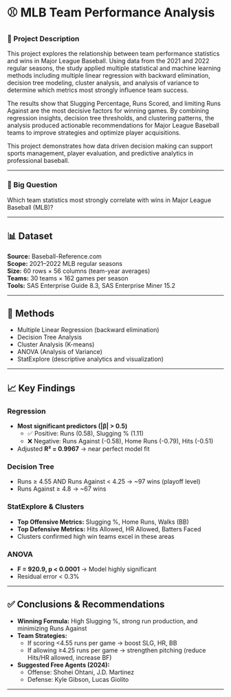 # ⚾ MLB Team Performance Analysis
### 📖 Project Description
This project explores the relationship between team performance statistics and wins in Major League Baseball. Using data from the 2021 and 2022 regular seasons, the study applied multiple statistical and machine learning methods including multiple linear regression with backward elimination, decision tree modeling, cluster analysis, and analysis of variance to determine which metrics most strongly influence team success.

The results show that Slugging Percentage, Runs Scored, and limiting Runs Against are the most decisive factors for winning games. By combining regression insights, decision tree thresholds, and clustering patterns, the analysis produced actionable recommendations for Major League Baseball teams to improve strategies and optimize player acquisitions.

This project demonstrates how data driven decision making can support sports management, player evaluation, and predictive analytics in professional baseball.

---

### 📌 Big Question  
Which team statistics most strongly correlate with wins in Major League Baseball (MLB)?

---

## 📊 Dataset  
**Source:** Baseball-Reference.com  
**Scope:** 2021–2022 MLB regular seasons  
**Size:** 60 rows × 56 columns (team-year averages)  
**Teams:** 30 teams × 162 games per season  
**Tools:** SAS Enterprise Guide 8.3, SAS Enterprise Miner 15.2  

---

## 🔬 Methods  
- Multiple Linear Regression (backward elimination)  
- Decision Tree Analysis  
- Cluster Analysis (K-means)  
- ANOVA (Analysis of Variance)  
- StatExplore (descriptive analytics and visualization)  

---

## 📈 Key Findings  

### Regression  
- **Most significant predictors (|β| > 0.5)**  
  - ✅ Positive: Runs (0.58), Slugging % (1.11)  
  - ❌ Negative: Runs Against (-0.58), Home Runs (-0.79), Hits (-0.51)  
- Adjusted **R² = 0.9967** → near perfect model fit  

### Decision Tree  
- Runs ≥ 4.55 AND Runs Against < 4.25 → ~97 wins (playoff level)  
- Runs Against ≥ 4.8 → ~67 wins  

### StatExplore & Clusters  
- **Top Offensive Metrics:** Slugging %, Home Runs, Walks (BB)  
- **Top Defensive Metrics:** Hits Allowed, HR Allowed, Batters Faced  
- Clusters confirmed high win teams excel in these areas  

### ANOVA  
- **F = 920.9, p < 0.0001** → Model highly significant  
- Residual error < 0.3%  

---

## ✅ Conclusions & Recommendations  
- **Winning Formula:** High Slugging %, strong run production, and minimizing Runs Against  
- **Team Strategies:**  
  - If scoring <4.55 runs per game → boost SLG, HR, BB  
  - If allowing ≥4.25 runs per game → strengthen pitching (reduce Hits/HR allowed, increase BF)  
- **Suggested Free Agents (2024):**  
  - Offense: Shohei Ohtani, J.D. Martinez  
  - Defense: Kyle Gibson, Lucas Giolito  

---

 
